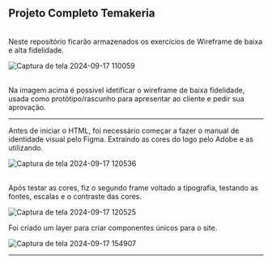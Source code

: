 ## Projeto Completo Temakeria
<br>
Neste repositório ficarão armazenados os exercícios de Wireframe de baixa e alta fidelidade.
<br>

![Captura de tela 2024-09-17 110059](https://github.com/user-attachments/assets/fb605f37-b579-4361-a012-57c76bb3ac49)

<br>
Na imagem acima é possivel idetificar o wireframe de baixa fidelidade, usada como protótipo/rascunho para apresentar ao cliente e pedir sua aprovação.
<hr>
Antes de iniciar o HTML, foi necessário começar a fazer o manual de identidade visual pelo Figma. Extraindo as cores do logo pelo Adobe e as utilizando.
<br>

![Captura de tela 2024-09-17 120536](https://github.com/user-attachments/assets/2caeb271-2b75-4af1-9696-e9f93c733c98)

<br>
Após testar as cores, fiz o segundo frame voltado a tipografia, testando as fontes, escalas e o contraste das cores.
<br>

![Captura de tela 2024-09-17 120525](https://github.com/user-attachments/assets/640c3e18-dcca-4436-8d64-6924489c391d)
<br>

Foi criado um layer para criar componentes únicos para o site.

![Captura de tela 2024-09-17 154907](https://github.com/user-attachments/assets/284becae-1653-42ba-9ff1-ff4c2ada4ac7)

<hr>
